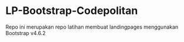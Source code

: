 # LP-Bootstrap-Codepolitan
Repo ini merupakan  repo latihan membuat landingpages menggunakan Bootstrap v4.6.2
